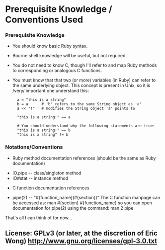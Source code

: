 # Prerequisite Knowledge / Conventions Used

### Prerequisite Knowledge
* You should know basic Ruby syntax.

* Bourne shell knowledge will be useful, but not required.

* You do not need to know C, though I'll refer to and map Ruby methods to corresponding or analogous C functions.

* You must know that that two (or more) variables (in Ruby) can refer to the same underlying object.  This concept is present in Unix, so it is /very/ important one understand this:

        a = "this is a string"
        b = a      # 'b' refers to the same String object as 'a'
        a << "!"   # modifies the String object 'a' points to

        "this is a string!" == a

        # You should understand why the following statements are true:
        "this is a string!" == b
        "this is a string" != b

### Notations/Conventions
* Ruby method documentation references (should be the same as Ruby documentation)

 - IO.pipe -- class/singleton method
 - IO#stat -- instance method

* C function documentation references

 - pipe(2) -- "#{function_name}(#{section})"
               The C function manpage can be accessed as:
                    man #{section} #{function_name}
               so you can open documentation for pipe(2) using
               the command: man 2 pipe


That's all I can think of for now...


## License: GPLv3 (or later, at the discretion of Eric Wong) http://www.gnu.org/licenses/gpl-3.0.txt
